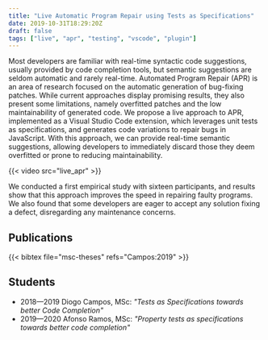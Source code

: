 ```yaml
---
title: "Live Automatic Program Repair using Tests as Specifications"
date: 2019-10-31T18:29:20Z
draft: false 
tags: ["live", "apr", "testing", "vscode", "plugin"]
---
```

Most developers are familiar with real-time syntactic code suggestions, usually provided by code completion tools, but semantic suggestions are seldom automatic and rarely real-time. Automated Program Repair (APR) is an area of research focused on the automatic generation of bug-fixing patches. While current approaches display promising results, they also present some limitations, namely overfitted patches and the low maintainability of generated code. We propose a live approach to APR, implemented as a Visual Studio Code extension, which leverages unit tests as specifications, and generates code variations to repair bugs in JavaScript. With this approach, we can provide real-time semantic suggestions, allowing developers to immediately discard those they deem overfitted or prone to reducing maintainability. 

{{< video src="live_apr" >}}

We conducted a first empirical study with sixteen participants, and results show that this approach improves the speed in repairing faulty programs. We also found that some developers are eager to accept any solution fixing a defect, disregarding any maintenance concerns.

## Publications

{{< bibtex file="msc-theses" refs="Campos:2019" >}}

## Students

  * 2018&mdash;2019 Diogo Campos, MSc: *"Tests as Specifications towards better Code Completion"*
  * 2019&mdash;2020 Afonso Ramos, MSc: *"Property tests as specifications towards better code completion"*
